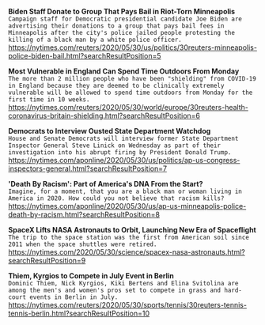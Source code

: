 **Biden Staff Donate to Group That Pays Bail in Riot-Torn Minneapolis**\
`Campaign staff for Democratic presidential candidate Joe Biden are advertising their donations to a group that pays bail fees in Minneapolis after the city's police jailed people protesting the killing of a black man by a white police officer.`\
https://nytimes.com/reuters/2020/05/30/us/politics/30reuters-minneapolis-police-biden-bail.html?searchResultPosition=5

**Most Vulnerable in England Can Spend Time Outdoors From Monday**\
`The more than 2 million people who have been "shielding" from COVID-19 in England because they are deemed to be clinically extremely vulnerable will be allowed to spend time outdoors from Monday for the first time in 10 weeks. `\
https://nytimes.com/reuters/2020/05/30/world/europe/30reuters-health-coronavirus-britain-shielding.html?searchResultPosition=6

**Democrats to Interview Ousted State Department Watchdog**\
`House and Senate Democrats will interview former State Department Inspector General Steve Linick on Wednesday as part of their investigation into his abrupt firing by President Donald Trump. `\
https://nytimes.com/aponline/2020/05/30/us/politics/ap-us-congress-inspectors-general.html?searchResultPosition=7

**'Death By Racism': Part of America's DNA From the Start?**\
`Imagine, for a moment, that you are a black man or woman living in America in 2020. How could you not believe that racism kills?`\
https://nytimes.com/aponline/2020/05/30/us/ap-us-minneapolis-police-death-by-racism.html?searchResultPosition=8

**SpaceX Lifts NASA Astronauts to Orbit, Launching New Era of Spaceflight**\
`The trip to the space station was the first from American soil since 2011 when the space shuttles were retired.`\
https://nytimes.com/2020/05/30/science/spacex-nasa-astronauts.html?searchResultPosition=9

**Thiem, Kyrgios to Compete in July Event in Berlin**\
`Dominic Thiem, Nick Kyrgios, Kiki Bertens and Elina Svitolina are among the men's and women's pros set to compete in grass and hard-court events in Berlin in July.`\
https://nytimes.com/reuters/2020/05/30/sports/tennis/30reuters-tennis-tennis-berlin.html?searchResultPosition=10

